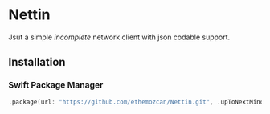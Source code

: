 # Nettin

Jsut a simple *incomplete* network client with json codable support. 

## Installation

### Swift Package Manager

```swift
.package(url: "https://github.com/ethemozcan/Nettin.git", .upToNextMinor(from: "0.2"))
```
